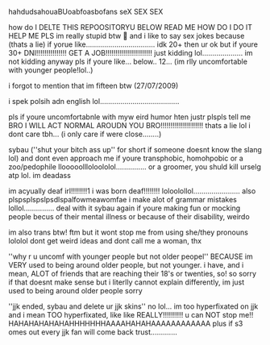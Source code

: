 hahdudsahouaBUoabfoasbofans seX SEX SEX

how do I DELTE THIS REPOOSITORYU BELOW READ ME HOW DO I DO IT HELP ME PLS
im really stupid btw :pleading_face: and i like to say sex jokes because (thats a lie) if yorue like.................................. idk 20+ then ur ok but if youre 30+ DNI!!!!!!!!!!!!!!! GET A JOB!!!!!!!!!!!!!!!!!!!!!!! just kidding lol.................... im not kidding
anyway pls if youre like... below.. 12... (im rlly uncomfortable with younger people!lol..)

i forgot to mention that im fifteen btw (27/07/2009)

i spek polsih adn english lol.......................................

pls if youre uncomfortabnle with myw eird humor hten justr plspls tell me BRO I WILL ACT NORMAL AROUDN YOU BRO!!!!!!!!!!!!!!!!!!!!! thats a lie lol i dont care tbh... (i only care if were close........)

sybau (''shut your bitch ass up'' for short if someone doesnt know the slang lol) and dont even approach me if youre transphobic, homohpobic or a zoo/pedophile llooooollloloololol............... or a groomer, you shuld kill urselg atp lol. im deadass

im acyually deaf irl!!!!!!!!1 i was born deaf!!!!!!!! loloolollol....................... also plspsplspslpsdlspalfowmeawomfae i make alot of grammar mistakes lollol............... deal with it
sybau again if youre making fun or mocking people becus of their mental illness or because of their disability, weirdo

im also trans btw! ftm but it wont stop me from using she/they pronouns lololol dont get weird ideas and dont call me a woman, thx

''why r u uncomf with younger people but not older peopel'' BECAUSE im VERY used to being around older people, but not younger. i have, and i mean, ALOT of friends that are reaching their 18's or twenties, so! so sorry if that doesnt make sense but i literlly cannot explain differently, im just used to being around older people sorry

''jjk ended, sybau and delete ur jjk skins'' no lol... im too hyperfixated on jjk and i mean TOO hyperfixated, like like REALLY!!!!!!!!!! u can NOT stop me!! HAHAHAHAHAHAHHHHHHHAAAAHAHAHAAAAAAAAAAAA plus if s3 omes out every jjk fan will come back trust.............



